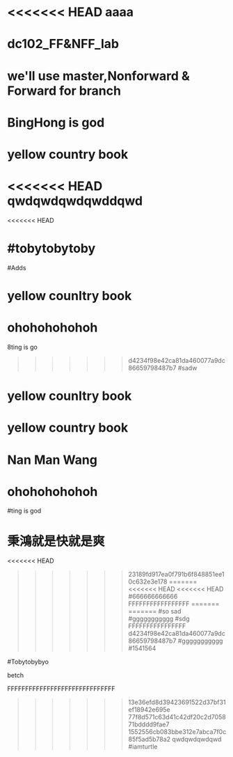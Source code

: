 <<<<<<< HEAD
aaaa
=======
# dc102_FF&NFF_lab
# we'll use master,Nonforward & Forward for branch
# BingHong is god
# yellow country book
<<<<<<< HEAD
qwdqwdqwdqwddqwd
=======
<<<<<<< HEAD

#tobytobytoby
=======
#Adds
# yellow counItry book
# ohohohohohoh
8ting is go
>>>>>>> d4234f98e42ca81da460077a9dc86659798487b7
#sadw
# yellow counItry book
# yellow country book
# Nan Man Wang
# ohohohohohoh
#ting is god
# 秉鴻就是快就是爽
<<<<<<< HEAD
>>>>>>> 23189fd917ea0f791b6f848851ee10c632e3e178
=======
<<<<<<< HEAD
<<<<<<< HEAD
#666666666666
FFFFFFFFFFFFFFFFF
=======
=======
#so sad
#ggggggggggg
#sdg
FFFFFFFFFFFFFFFF
>>>>>>> d4234f98e42ca81da460077a9dc86659798487b7
#ggggggggggg
#1541564

#Tobytobybyo

betch







FFFFFFFFFFFFFFFFFFFFFFFFFFFFFF
>>>>>>> 13e36efd8d39423691522d37bf31ef18942e695e
>>>>>>> 77f8d571c63d41c42df20c2d705871bdddd9fae7
>>>>>>> 1552556cb083bbe312e7abca7f0c85f5ad5b78a2
qwdqwdqwdqwd
#iamturtle
